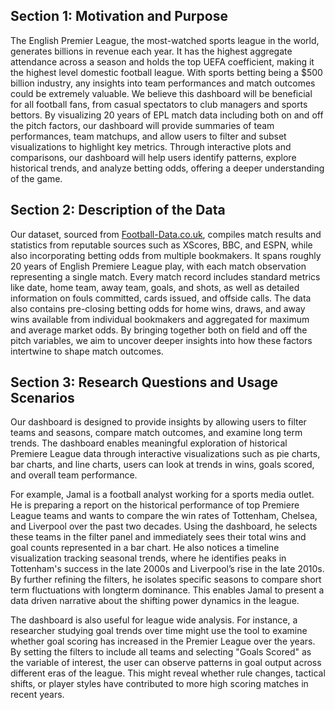 ## Section 1: Motivation and Purpose

The English Premier League, the most-watched sports league in the world, generates billions in revenue each year. It has the highest aggregate attendance across a season and holds the top UEFA coefficient, making it the highest level domestic football league. With sports betting being a $500 billion industry, any insights into team performances and match outcomes could be extremely valuable. We believe this dashboard will be beneficial for all football fans, from casual spectators to club managers and sports bettors. By visualizing 20 years of EPL match data including both on and off the pitch factors, our dashboard will provide summaries of team performances, team matchups, and allow users to filter and subset visualizations to highlight key metrics. Through interactive plots and comparisons, our dashboard will help users identify patterns, explore historical trends, and analyze betting odds, offering a deeper understanding of the game.

## Section 2: Description of the Data


Our dataset, sourced from [Football-Data.co.uk](https://www.football-data.co.uk/), compiles match results and statistics from reputable sources such as XScores, BBC, and ESPN, while also incorporating betting odds from multiple bookmakers. It spans roughly 20 years of English Premiere League play, with each match observation representing a single match. Every match record includes standard metrics like date, home team, away team, goals, and shots, as well as detailed information on fouls committed, cards issued, and offside calls. The data also contains pre-closing betting odds for home wins, draws, and away wins available from individual bookmakers and aggregated for maximum and average market odds. By bringing together both on field and off the pitch variables, we aim to uncover deeper insights into how these factors intertwine to shape match outcomes.

## Section 3: Research Questions and Usage Scenarios


Our dashboard is designed to provide insights by allowing users to filter teams and seasons, compare match outcomes, and examine long term trends. The dashboard enables meaningful exploration of historical Premiere League data through interactive visualizations such as pie charts, bar charts, and line charts, users can look at trends in wins, goals scored, and overall team performance.  

For example, Jamal is a football analyst working for a sports media outlet. He is preparing a report on the historical performance of top Premiere League teams and wants to compare the win rates of Tottenham, Chelsea, and Liverpool over the past two decades. Using the dashboard, he selects these teams in the filter panel and immediately sees their total wins and goal counts represented in a bar chart. He also notices a timeline visualization tracking seasonal trends, where he identifies peaks in Tottenham's success in the late 2000s and Liverpool’s rise in the late 2010s. By further refining the filters, he isolates specific seasons to compare short term fluctuations with longterm dominance. This enables Jamal to present a data driven narrative about the shifting power dynamics in the league.  

The dashboard is also useful for league wide analysis. For instance, a researcher studying goal trends over time might use the tool to examine whether goal scoring has increased in the Premier League over the years. By setting the filters to include all teams and selecting "Goals Scored" as the variable of interest, the user can observe patterns in goal output across different eras of the league. This might reveal whether rule changes, tactical shifts, or player styles have contributed to more high scoring matches in recent years.  


```python

```
